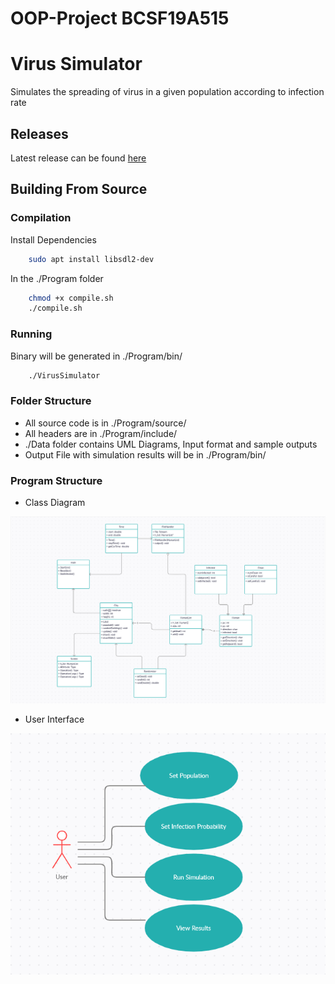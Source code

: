 # OOP-Project BCSF19A515


# Virus Simulator
Simulates the spreading of virus in a given population according to infection rate

## Releases
Latest release can be found [here](https://github.com/PAPADOXIE/OOP-Project/releases) 

## Building From Source
### Compilation
Install Dependencies
```sh
    sudo apt install libsdl2-dev
```

In the ./Program folder
```sh
    chmod +x compile.sh
    ./compile.sh
```

### Running
Binary will be generated in ./Program/bin/
```sh
    ./VirusSimulator
```

### Folder Structure
- All source code is in ./Program/source/
- All headers are in ./Program/include/
- ./Data folder contains UML Diagrams, Input format and sample outputs
- Output File with simulation results will be in ./Program/bin/

### Program Structure
- Class Diagram

![alt text](https://github.com/PAPADOXIE/OOP-Project/blob/main/Data/img/Class%20Diagram.png?raw=true)

- User Interface

![alt text](https://github.com/PAPADOXIE/OOP-Project/blob/main/Data/img/User.png?raw=true)
